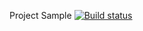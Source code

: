 Project Sample [![Build status](https://ci.appveyor.com/api/projects/status/amvtjg7o197ltmj1?svg=true)](https://ci.appveyor.com/project/frantzev/api-ci-testing)
